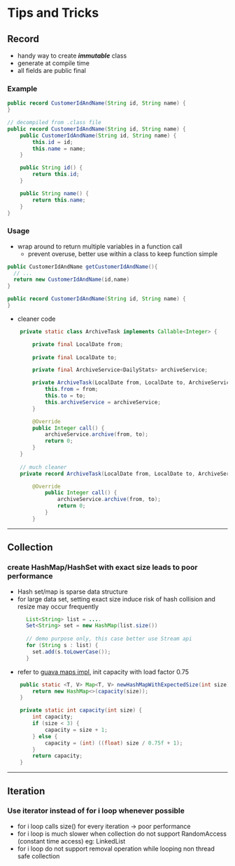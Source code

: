# Tips and Tricks

## Record

- handy way to create **_immutable_** class
- generate at compile time
- all fields are public final

### Example

```java
public record CustomerIdAndName(String id, String name) {
}

// decompiled from .class file
public record CustomerIdAndName(String id, String name) {
    public CustomerIdAndName(String id, String name) {
        this.id = id;
        this.name = name;
    }

    public String id() {
        return this.id;
    }

    public String name() {
        return this.name;
    }
}
```

### Usage

- wrap around to return multiple variables in a function call
    - prevent overuse, better use within a class to keep function simple

```java
public CustomerIdAndName getCustomerIdAndName(){
  // ...
  return new CustomerIdAndName(id,name)
}

public record CustomerIdAndName(String id, String name) {
}
```

- cleaner code

```java
    private static class ArchiveTask implements Callable<Integer> {

        private final LocalDate from;
        
        private final LocalDate to;

        private final ArchiveService<DailyStats> archiveService;

        private ArchiveTask(LocalDate from, LocalDate to, ArchiveService<DailyStats> archiveService) {
            this.from = from;
            this.to = to;
            this.archiveService = archiveService;
        }

        @Override
        public Integer call() {
            archiveService.archive(from, to);
            return 0;
        }
    }
    
    // much cleaner
    private record ArchiveTask(LocalDate from, LocalDate to, ArchiveService<DailyStats> archiveService) implements Callable<Integer> {

        @Override
            public Integer call() {
                archiveService.archive(from, to);
                return 0;
            }
        }
```

___

## Collection

### create HashMap/HashSet with exact size leads to poor performance

- Hash set/map is sparse data structure
- for large data set, setting exact size induce risk of hash collision and resize may occur frequently

```java
      List<String> list = ....
      Set<String> set = new HashMap(list.size())
      
      // demo purpose only, this case better use Stream api
      for (String s : list) {
        set.add(s.toLowerCase());
      }
```

- refer to [guava maps impl](https://github.com/google/guava/blob/master/guava/src/com/google/common/collect/Maps.java),
  init capacity with load factor
  0.75

```java
    public static <T, V> Map<T, V> newHashMapWithExpectedSize(int size) {
        return new HashMap<>(capacity(size));
    }

    private static int capacity(int size) {
        int capacity;
        if (size < 3) {
            capacity = size + 1;
        } else {
            capacity = (int) ((float) size / 0.75f + 1);
        }
        return capacity;
    }
```

___

## Iteration

### Use iterator instead of for i loop whenever possible

- for i loop calls size() for every iteration -> poor performance
- for i loop is much slower when collection do not support RandomAccess (constant time access) eg: LinkedList
- for i loop do not support removal operation while looping non thread safe collection
